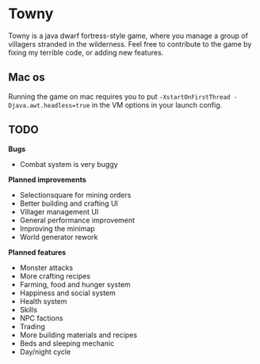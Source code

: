 # Towny

Towny is a java dwarf fortress-style game, where you manage a group of villagers stranded in the wilderness.
Feel free to contribute to the game by fixing my terrible code, or adding new features.

## Mac os
Running the game on mac requires you to put `-XstartOnFirstThread -Djava.awt.headless=true` in the VM options in your launch config.

## TODO

  **Bugs**
 - Combat system is very buggy
 
 **Planned improvements**

 - Selectionsquare for mining orders
 - Better building and crafting UI
 - Villager management UI
 - General performance improvement
 - Improving the minimap
 - World generator rework
 
 **Planned features**
 - Monster attacks
 - More crafting recipes
 - Farming, food and hunger system
 - Happiness and social system
 - Health system
 - Skills
 - NPC factions
 - Trading
 - More building materials and recipes
 - Beds and sleeping mechanic
 - Day/night cycle
